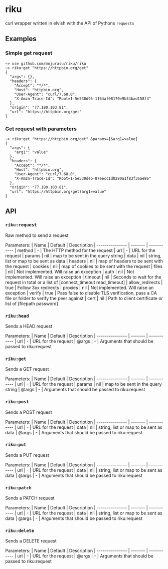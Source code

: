 # riku
curl wrapper written in elvish with the API of Pythons `requests`

## Examples

### Simple get request
```
~> use github.com/mojurasu/riku/riku
~> riku:get "https://httpbin.org/get"
{
  "args": {},
  "headers": {
    "Accept": "*/*",
    "Host": "httpbin.org",
    "User-Agent": "curl/7.68.0",
    "X-Amzn-Trace-Id": "Root=1-5e530d95-1164af08170e9b34bad158f4"
  },
  "origin": "77.180.103.81",
  "url": "https://httpbin.org/get"
}
```

### Get request with parameters
```
~> riku:get "https://httpbin.org/get" &params=[&arg1=value]
{
  "args": {
    "arg1": "value"
  },
  "headers": {
    "Accept": "*/*",
    "Host": "httpbin.org",
    "User-Agent": "curl/7.68.0",
    "X-Amzn-Trace-Id": "Root=1-5e530deb-87eecc1d0280a1f83f36ae86"
  },
  "origin": "77.180.103.81",
  "url": "https://httpbin.org/get?arg1=value"
}
```

## API

### `riku:request`
Raw method to send a request

Parameters:
|       Name      | Default | Description
| --------------- | ------- | -----------
| method          |    -    | The HTTP method for the request
| url             |    -    | URL for the request
| params          |   nil   | map to be sent in the query string
| data            |   nil   | string, list or map to be sent as data
| headers         |   nil   | map of headers to be sent with the request
| cookies         |   nil   | map of cookies to be sent with the request
| files           |   nil   | Not implemented. Will raise an exception
| auth            |   nil   | Not implemented. Will raise an exception
| timeout         |   nil   | Seconds to wait for the request in total or a list of [connect_timeout read_timeout]
| allow_redirects |   true  | Follow 3xx redirects
| proxies         |   nil   | Not implemented. Will raise an exception
| verify          |   true  | Pass false to disable TLS verification, pass a CA file or folder to verify the peer against
| cert            |   nil   | Path to client certificate or list of [filepath password]

### `riku:head`
Sends a HEAD request

Parameters:
|       Name      | Default | Description
| --------------- | ------- | -----------
| url             |    -    | URL for the request
| @args           |    -    | Arguments that should be passed to riku:request

### `riku:get`
Sends a GET request

Parameters:
|       Name      | Default | Description
| --------------- | ------- | -----------
| url             |    -    | URL for the request
| params          |   nil   | map to be sent in the query string
| @args           |    -    | Arguments that should be passed to riku:request

### `riku:post`
Sends a POST request

Parameters:
|       Name      | Default | Description
| --------------- | ------- | -----------
| url             |    -    | URL for the request
| data            |   nil   | string, list or map to be sent as data
| @args           |    -    | Arguments that should be passed to riku:request

### `riku:put`
Sends a PUT request

Parameters:
|       Name      | Default | Description
| --------------- | ------- | -----------
| url             |    -    | URL for the request
| data            |   nil   | string, list or map to be sent as data
| @args           |    -    | Arguments that should be passed to riku:request

### `riku:patch`
Sends a PATCH request

Parameters:
|       Name      | Default | Description
| --------------- | ------- | -----------
| url             |    -    | URL for the request
| data            |   nil   | string, list or map to be sent as data
| @args           |    -    | Arguments that should be passed to riku:request

### `riku:delete`
Sends a DELETE request

Parameters:
|       Name      | Default | Description
| --------------- | ------- | -----------
| url             |    -    | URL for the request
| @args           |    -    | Arguments that should be passed to riku:request